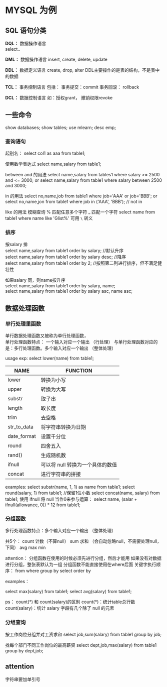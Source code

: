 # MYSQL 为例

## SQL 语句分类

**DQL：** 
	数据操作语言  
	select..

**DML：** 
	数据操作语言 
	insert, create, delete, update 
 
**DDL：** 
	数据定义语言 
	create, drop, alter
	DDL主要操作的是表的结构，不是表中的数据

**TCL：** 
	事务控制语言
	包括：
		事务提交：commit 
		事务回滚： rollback 

**DCL：** 
	数据控制语言
	如：授权grant， 撤销权限revoke


## 一些命令

show databases;
show tables;
use mlearn;
desc emp;

### 查询语句

起别名：
select col1 as aaa from table1;

使用数学表达式
select name,salary from table1;

between and 的用法
select name,salary from tables1 where  salary >= 2500 and <= 3000;
or
select name,salary from table1 where salary between 2500 and 3000;

in 的用法
select no,name,job from table1 where job='AAA' or job='BBB';
or 
select no,name,jon from table1 where job in ('AAA', 'BBB');
// not in

like 的用法
模糊查询
% 匹配任意多个字符
\_  匹配一个字符
select name from table1 where name like 'Glist%'
可用 `\` 转义

### 排序

按salary 排  
select name,salary from table1 order by salary;    //默认升序  
select name,salary from table1 order by salary desc;    //降序  
select name,salary from table1 order by 2;           //按照第二列进行排序，但不满足健壮性  

如果salary 同，则name按升序  
select name,salary from table1 order by salary, name;  
select name,salary from table1 order by salary asc, name asc;  


## 数据处理函数

### 单行处理里函数

单行数据处理函数又被称为单行处理函数，  
单行处理函数特点： 一个输入对应一个输出  （行处理）
与单行处理函数对应的是：多行处理函数。多个输入对应一个输出 （整体处理）  

usage exp:
select lower(name) from table1;

| NAME | FUNCTION |
| ---- | ---- |
| lower | 转换为小写 |
| upper | 转换为大写 |
| substr | 取子串 |
| length | 取长度 |
| trim | 去空格 |
| str_to_data | 将字符串转换为日期 |
| date_format | 设置千分位 |
| round | 四舍五入 |
| rand() | 生成随机数 |
| ifnull | 可以将 null 转换为一个具体的数值 |
| concat | 进行字符串的拼接 |

examples:
select substr(name, 1, 1) as name from table1;
select round(salary, 1) from table1;       //保留1位小数
select concat(name, salary) from table1;
使用 ifnull 将 null 当作0来参与运算：
select name, (salar + ifnull(allowance, 0)) * 12 from table1;

### 分组函数

多行处理函数特点：多个输入对应一个输出 （整体处理）  

共5个：
	count  计数（不算null）
	sum     求和 （会自动忽略null，不需要处理null，下同）
	avg
	max
	min

attention：
	分组函数在使用的时候必须先进行分组，然后才能用
	如果没有对数据进行分组，整张表默认为一组
	分组函数不能直接使用在where后面
	关键字执行顺序：
		from
		where
		group by
		select
		order by

examples：

select max(salary) from table1;
select avg(salary) from table1;

ps：
count(\*) 和 count(salary)的区别
count(\*)：统计table总行数
count(salary)：统计 salary 字段有几个除了 null 的元素


### 分组查询

按工作岗位分组并对工资求和
select job,sum(salary) from table1 group by job;

找每个部门不同工作岗位的最高薪资
select dept,job,max(salary) from table1 group by dept,job;















## attention

字符串要加单引号